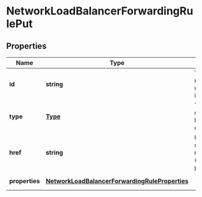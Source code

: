 # NetworkLoadBalancerForwardingRulePut

## Properties
| Name | Type | Description | Notes |
| ------------ | ------------- | ------------- | ------------- |
| **id** | **string** | The resource\'s unique identifier | [optional] [readonly] [default to undefined] |
| **type** | [**Type**](Type.md) | The type of object that has been created | [optional] [default to undefined] |
| **href** | **string** | URL to the object representation (absolute path) | [optional] [readonly] [default to undefined] |
| **properties** | [**NetworkLoadBalancerForwardingRuleProperties**](NetworkLoadBalancerForwardingRuleProperties.md) |  | [default to undefined] |


